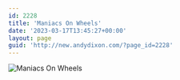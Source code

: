 ```yaml
---
id: 2228
title: 'Maniacs On Wheels'
date: '2023-03-17T13:45:27+00:00'
layout: page
guid: 'http://new.andydixon.com/?page_id=2228'
---
```


![Maniacs On Wheels](https://i0.wp.com/assets.g8x2.ldn.idrivee2-23.com/posters/Maniacs%20On%20Wheels%2001.jpg?w=1200&ssl=1 "Maniacs On Wheels")